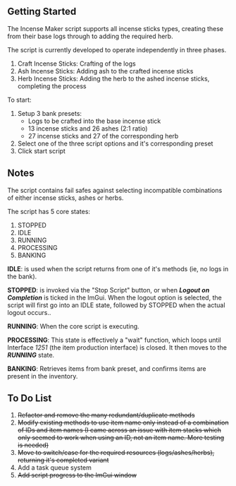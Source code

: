 
## Getting Started
The Incense Maker script supports all incense sticks types, creating these from their base logs through to adding the required herb. 

The script is currently developed to operate independently in three phases.
1. Craft Incense Sticks: Crafting of the logs
2. Ash Incense Sticks: Adding ash to the crafted incense sticks
3. Herb Incense Sticks: Adding the herb to the ashed incense sticks, completing the process

To start:

1.	Setup 3 bank presets:
	* Logs to be crafted into the base incense stick
	* 13 incense sticks and 26 ashes (2:1 ratio)
	* 27 incense sticks and 27 of the corresponding herb
2.	Select one of the three script options and it's corresponding preset 
3. Click start script

## Notes
The script contains fail safes against selecting incompatible combinations of either incense sticks, ashes or herbs. 

The script has 5 core states:
1. STOPPED
2. IDLE
3. RUNNING
4. PROCESSING
5. BANKING

**IDLE**: is used when the script returns from one of it's methods (ie, no logs in the bank).

**STOPPED**: is invoked via the "Stop Script" button, or when ***Logout on Completion*** is ticked in the ImGui.  When the logout option is selected, the script will first go into an IDLE state, followed by STOPPED when the actual logout occurs..

**RUNNING**: When the core script is executing.

**PROCESSING**: This state is effectively a "wait" function, which loops until Interface *1251* (the item production interface) is closed.  It then moves to the ***RUNNING*** state.

**BANKING**: Retrieves items from bank preset, and confirms items are present in the inventory.

## To Do List
1.	~~Refactor and remove the many redundant/duplicate methods~~
2.	~~Modify existing methods to use item name only instead of a combination of IDs and item names (I came across an issue with item stacks which only seemed to work when using an ID, not an item name. More testing is needed)~~
3.  ~~Move to switch/case for the required resources (logs/ashes/herbs), returning it's completed variant~~
4.	Add a task queue system
5.	~~Add script progress to the ImGui window~~